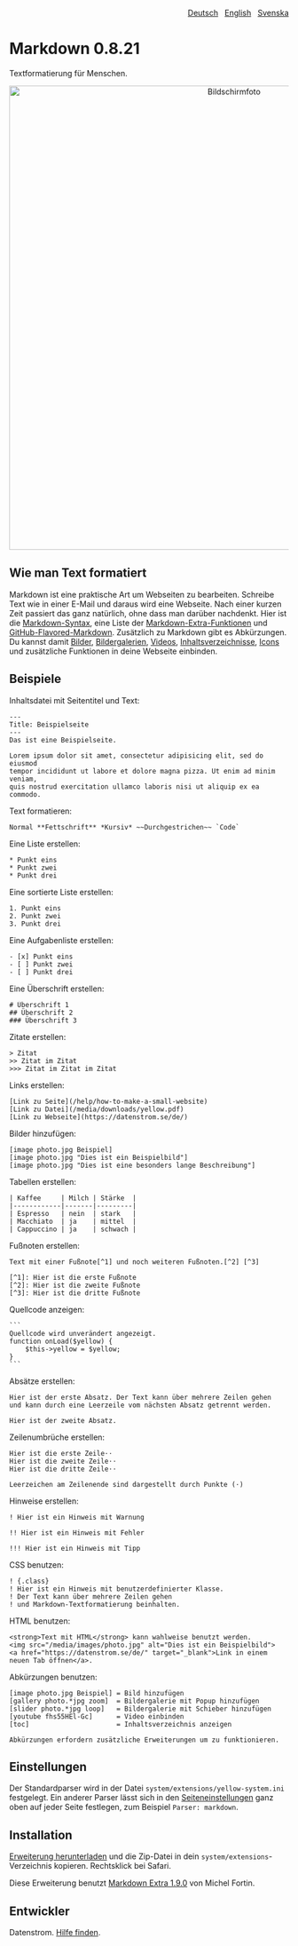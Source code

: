 <p align="right"><a href="README-de.md">Deutsch</a> &nbsp; <a href="README.md">English</a> &nbsp; <a href="README-sv.md">Svenska</a></p>

# Markdown 0.8.21

Textformatierung für Menschen.

<p align="center"><img src="markdown-screenshot.png?raw=true" width="795" height="836" alt="Bildschirmfoto"></p>

## Wie man Text formatiert

Markdown ist eine praktische Art um Webseiten zu bearbeiten. Schreibe Text wie in einer E-Mail und daraus wird eine Webseite. Nach einer kurzen Zeit passiert das ganz natürlich, ohne dass man darüber nachdenkt. Hier ist die [Markdown-Syntax](http://commonmark.org/help/), eine Liste der [Markdown-Extra-Funktionen](https://michelf.ca/projects/php-markdown/extra/) und [GitHub-Flavored-Markdown](https://help.github.com/en/articles/basic-writing-and-formatting-syntax). Zusätzlich zu Markdown gibt es Abkürzungen. Du kannst damit [Bilder](https://github.com/datenstrom/yellow-extensions/tree/master/source/image/README-de.md), [Bildergalerien](https://github.com/datenstrom/yellow-extensions/tree/master/source/gallery/README-de.md), [Videos](https://github.com/datenstrom/yellow-extensions/tree/master/source/youtube/README-de.md), [Inhaltsverzeichnisse](https://github.com/datenstrom/yellow-extensions/tree/master/source/toc/README-de.md), [Icons](https://github.com/datenstrom/yellow-extensions/tree/master/source/fontawesome/README-de.md) und zusätzliche Funktionen in deine Webseite einbinden.

## Beispiele

Inhaltsdatei mit Seitentitel und Text:

    ---
    Title: Beispielseite
    ---
    Das ist eine Beispielseite.

    Lorem ipsum dolor sit amet, consectetur adipisicing elit, sed do eiusmod 
    tempor incididunt ut labore et dolore magna pizza. Ut enim ad minim veniam, 
    quis nostrud exercitation ullamco laboris nisi ut aliquip ex ea commodo.

Text formatieren:

    Normal **Fettschrift** *Kursiv* ~~Durchgestrichen~~ `Code`

Eine Liste erstellen:

    * Punkt eins
    * Punkt zwei
    * Punkt drei

Eine sortierte Liste erstellen:

    1. Punkt eins
    2. Punkt zwei
    3. Punkt drei

Eine Aufgabenliste erstellen:

    - [x] Punkt eins
    - [ ] Punkt zwei
    - [ ] Punkt drei

Eine Überschrift erstellen:

    # Überschrift 1
    ## Überschrift 2
    ### Überschrift 3

Zitate erstellen:

    > Zitat
    >> Zitat im Zitat
    >>> Zitat im Zitat im Zitat

Links erstellen:

    [Link zu Seite](/help/how-to-make-a-small-website)
    [Link zu Datei](/media/downloads/yellow.pdf)
    [Link zu Webseite](https://datenstrom.se/de/)

Bilder hinzufügen:

    [image photo.jpg Beispiel]
    [image photo.jpg "Dies ist ein Beispielbild"]
    [image photo.jpg "Dies ist eine besonders lange Beschreibung"]

Tabellen erstellen:

    | Kaffee     | Milch | Stärke  |
    |------------|-------|---------|
    | Espresso   | nein  | stark   |
    | Macchiato  | ja    | mittel  |
    | Cappuccino | ja    | schwach |

Fußnoten erstellen:

    Text mit einer Fußnote[^1] und noch weiteren Fußnoten.[^2] [^3]
    
    [^1]: Hier ist die erste Fußnote
    [^2]: Hier ist die zweite Fußnote
    [^3]: Hier ist die dritte Fußnote

Quellcode anzeigen:

    ```
    Quellcode wird unverändert angezeigt.
    function onLoad($yellow) {
        $this->yellow = $yellow;
    }
    ```

Absätze erstellen:

    Hier ist der erste Absatz. Der Text kann über mehrere Zeilen gehen
    und kann durch eine Leerzeile vom nächsten Absatz getrennt werden.

    Hier ist der zweite Absatz.

Zeilenumbrüche erstellen:

    Hier ist die erste Zeile⋅⋅
    Hier ist die zweite Zeile⋅⋅
    Hier ist die dritte Zeile⋅⋅
    
    Leerzeichen am Zeilenende sind dargestellt durch Punkte (⋅)

Hinweise erstellen:

    ! Hier ist ein Hinweis mit Warnung
    
    !! Hier ist ein Hinweis mit Fehler
    
    !!! Hier ist ein Hinweis mit Tipp

CSS benutzen:

    ! {.class}
    ! Hier ist ein Hinweis mit benutzerdefinierter Klasse.
    ! Der Text kann über mehrere Zeilen gehen
    ! und Markdown-Textformatierung beinhalten.

HTML benutzen:

    <strong>Text mit HTML</strong> kann wahlweise benutzt werden.
    <img src="/media/images/photo.jpg" alt="Dies ist ein Beispielbild">
    <a href="https://datenstrom.se/de/" target="_blank">Link in einem neuen Tab öffnen</a>.

Abkürzungen benutzen:

    [image photo.jpg Beispiel] = Bild hinzufügen
    [gallery photo.*jpg zoom]  = Bildergalerie mit Popup hinzufügen
    [slider photo.*jpg loop]   = Bildergalerie mit Schieber hinzufügen
    [youtube fhs55HEl-Gc]      = Video einbinden
    [toc]                      = Inhaltsverzeichnis anzeigen

    Abkürzungen erfordern zusätzliche Erweiterungen um zu funktionieren.

## Einstellungen

Der Standardparser wird in der Datei `system/extensions/yellow-system.ini` festgelegt. Ein anderer Parser lässt sich in den [Seiteneinstellungen](https://github.com/datenstrom/yellow-extensions/tree/master/source/core/README-de.md#einstellungen-seite) ganz oben auf jeder Seite festlegen, zum Beispiel `Parser: markdown`. 

## Installation

[Erweiterung herunterladen](https://github.com/datenstrom/yellow-extensions/raw/master/zip/markdown.zip) und die Zip-Datei in dein `system/extensions`-Verzeichnis kopieren. Rechtsklick bei Safari.

Diese Erweiterung benutzt [Markdown Extra 1.9.0](https://github.com/michelf/php-markdown) von Michel Fortin.

## Entwickler

Datenstrom. [Hilfe finden](https://datenstrom.se/de/yellow/help/).
